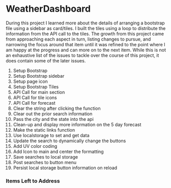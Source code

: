 # WeatherDashboard

During this project I learned more about the details of arranging a bootstrap file using a sidebar as card/tiles. I built the tiles using a loop to distribute the information from the API call to the tiles. The growth from this project came from approaching each aspect in turn, listing changes to pursue, and narrowing the focus around that item until it was refined to the point where I am happy at the progress and can more on to the next item. While this is not an exhaustive list of the issues to tackle over the course of this project, it does contain some of the later issues. 

1. Setup Bootstrap
2. Setup Bootstrap sidebar
3. Setup page icon
4. Setup Bootstrap Tiles
5. API Call for main section
6. API Call for tile icons
7. API Call for forecast
8. Clear the string after clicking the function
9. Clear out the prior search information
10. Pass the city and the state into the api
11. Clean-up and display more information on the 5 day forecast
12. Make the static links function
13. Use localstorage to set and get data
14. Update the search to dynamically change the buttons
15. Add UV color coding
16. Add Icon to main and center the formatting
17. Save searches to local storage
15. Post searches to button menu
16. Persist local storage button information on reload

### Items Left to Address

